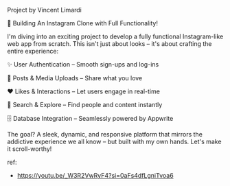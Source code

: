 Project by Vincent Limardi

🚀 Building An Instagram Clone with Full Functionality!

I'm diving into an exciting project to develop a fully functional Instagram-like web app from scratch. This isn't just about looks – it's about crafting the entire experience:

✨ User Authentication – Smooth sign-ups and log-ins

📸 Posts & Media Uploads – Share what you love

❤️ Likes & Interactions – Let users engage in real-time

🔎 Search & Explore – Find people and content instantly

🗄️ Database Integration – Seamlessly powered by Appwrite

The goal? A sleek, dynamic, and responsive platform that mirrors the addictive experience we all know – but built with my own hands. Let's make it scroll-worthy!

ref:
- https://youtu.be/_W3R2VwRyF4?si=0aFs4dfLgniTvoa6
